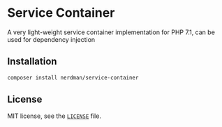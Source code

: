 # Service Container

A very light-weight service container implementation for PHP 7.1, can be used for dependency injection

## Installation

```bash
composer install nerdman/service-container
```

## License

MIT license, see the [`LICENSE`](LICENSE) file.
